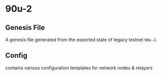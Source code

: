 # 90u-2

## Genesis File
A genesis file generated from the exported state of legacy testnet `90u-2`.

## Config
contains various configuration templates for network nodes & relayers
